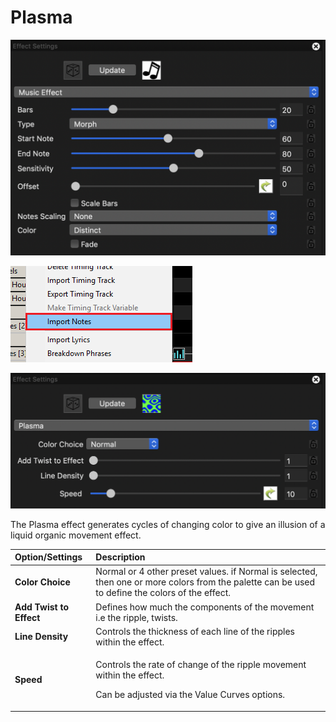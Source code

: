 # Plasma

![Icon](../../.gitbook/assets/image%20%28802%29.png)

![Sequencer Grid](../../.gitbook/assets/image%20%28175%29.png)

![](../../.gitbook/assets/image-813.png)

The Plasma effect generates cycles of changing color to give an illusion of a liquid organic movement effect.

<table>
  <thead>
    <tr>
      <th style="text-align:left">Option/Settings</th>
      <th style="text-align:left">Description</th>
    </tr>
  </thead>
  <tbody>
    <tr>
      <td style="text-align:left"><b>Color Choice</b>
      </td>
      <td style="text-align:left">Normal or 4 other preset values. if Normal is selected, then one or more
        colors from the palette can be used to define the colors of the effect.</td>
    </tr>
    <tr>
      <td style="text-align:left"><b>Add Twist to Effect</b>
      </td>
      <td style="text-align:left">Defines how much the components of the movement i.e the ripple, twists.</td>
    </tr>
    <tr>
      <td style="text-align:left"><b>Line Density</b>
      </td>
      <td style="text-align:left">Controls the thickness of each line of the ripples within the effect.</td>
    </tr>
    <tr>
      <td style="text-align:left"><b>Speed</b>
      </td>
      <td style="text-align:left">
        <p>Controls the rate of change of the ripple movement within the effect.</p>
        <p>Can be adjusted via the Value Curves options.</p>
      </td>
    </tr>
  </tbody>
</table>